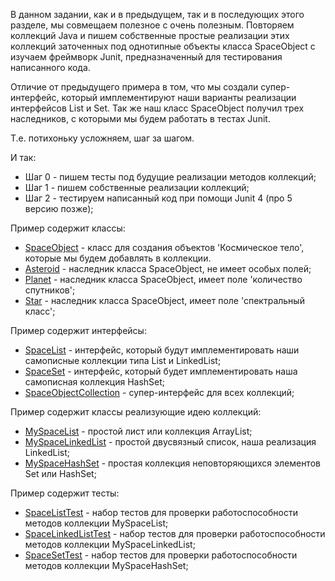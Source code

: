 В данном задании, как и в предыдущем, так и в последующих этого разделе,
мы совмещаем полезное с очень полезным. Повторяем
коллекций Java и пишем собственные простые реализации
этих коллекций заточенных под однотипные объекты класса
SpaceObject с изучаем фреймворк Junit, предназначенный
для тестирования написанного кода.

Отличие от предыдущего примера в том, что мы создали
супер-интерфейс, который имплементируют наши варианты 
реализации интерфейсов List и Set. Так же наш класс
SpaceObject получил трех наследников, с которыми мы
будем работать в тестах Junit.

Т.е. потихоньку усложняем, шаг за шагом.

И так:
- Шаг 0 - пишем тесты под будущие реализации методов коллекций;
- Шаг 1 - пишем собственные реализации коллекций;
- Шаг 2 - тестируем написанный код при помощи Junit 4 (про 5 версию позже);

Пример содержит классы:
- [SpaceObject](https://github.com/JcoderPaul/JunitStudy/blob/master/JunitWithCollectionTaskTwo/src/Junit_Less_2/main/java/MyClasses/SpaceObject.java) - класс для создания объектов 'Космическое тело', которые мы будем добавлять в коллекции.
- [Asteroid](https://github.com/JcoderPaul/JunitStudy/blob/master/JunitWithCollectionTaskTwo/src/Junit_Less_2/main/java/MyClasses/Asteroid.java) - наследник класса SpaceObject, не имеет особых полей;
- [Planet](https://github.com/JcoderPaul/JunitStudy/blob/master/JunitWithCollectionTaskTwo/src/Junit_Less_2/main/java/MyClasses/Planet.java) - наследник класса SpaceObject, имеет поле 'количество спутников';
- [Star](https://github.com/JcoderPaul/JunitStudy/blob/master/JunitWithCollectionTaskTwo/src/Junit_Less_2/main/java/MyClasses/Star.java) - наследник класса SpaceObject, имеет поле 'спектральный класс';

Пример содержит интерфейсы:
- [SpaceList](https://github.com/JcoderPaul/JunitStudy/blob/master/JunitWithCollectionTaskTwo/src/Junit_Less_2/main/java/MyInterfaces/MyInterfaces/SpaceList.java) - интерфейс, который будут имплементировать наши самописные коллекции типа List и LinkedList;
- [SpaceSet](https://github.com/JcoderPaul/JunitStudy/blob/master/JunitWithCollectionTaskTwo/src/Junit_Less_2/main/java/MyInterfaces/MyInterfaces/SpaceSet.java) - интерфейс, который будет имплементировать наша самописная коллекция HashSet;
- [SpaceObjectCollection](https://github.com/JcoderPaul/JunitStudy/blob/master/JunitWithCollectionTaskTwo/src/Junit_Less_2/main/java/MyInterfaces/SpaceObjectCollection.java) - супер-интерфейс для всех коллекций;

Пример содержит классы реализующие идею коллекций:
- [MySpaceList](https://github.com/JcoderPaul/JunitStudy/blob/master/JunitWithCollectionTaskTwo/src/Junit_Less_2/main/java/JunitWithCollectionTaskTwo/MySimpleList/MySpaceList/MySpaceList.java) - простой лист или коллекция ArrayList;
- [MySpaceLinkedList](https://github.com/JcoderPaul/JunitStudy/blob/master/JunitWithCollectionTaskTwo/src/Junit_Less_2/main/java/JunitWithCollectionTaskTwo/MySimpleLinkedList/MySpaceLinkedList/MySpaceLinkedList.java) - простой двусвязный список, наша реализация LinkedList;
- [MySpaceHashSet](https://github.com/JcoderPaul/JunitStudy/blob/master/JunitWithCollectionTaskTwo/src/Junit_Less_2/main/java/JunitWithCollectionTaskTwo/MySimpleHashSet/MySpaceHashSet/MySpaceHashSet.java) - простая коллекция неповторяющихся элементов Set или HashSet;

Пример содержит тесты:
- [SpaceListTest](https://github.com/JcoderPaul/JunitStudy/blob/master/JunitWithCollectionTaskTwo/src/Junit_Less_2/test/java/MyInterfaces/SpaceListTest.java) - набор тестов для проверки работоспособности методов коллекции MySpaceList;
- [SpaceLinkedListTest](https://github.com/JcoderPaul/JunitStudy/blob/master/JunitWithCollectionTaskTwo/src/Junit_Less_2/test/java/MyInterfaces/SpaceLinkedListTest.java) - набор тестов для проверки работоспособности методов коллекции MySpaceLinkedList;
- [SpaceSetTest](https://github.com/JcoderPaul/JunitStudy/blob/master/JunitWithCollectionTaskTwo/src/Junit_Less_2/test/java/MyInterfaces/SpaceSetTest.java) - набор тестов для проверки работоспособности методов коллекции MySpaceHashSet;


